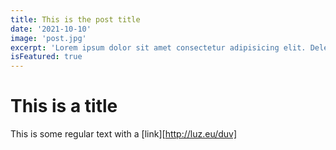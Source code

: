 ```yaml
---
title: This is the post title
date: '2021-10-10'
image: 'post.jpg'
excerpt: 'Lorem ipsum dolor sit amet consectetur adipisicing elit. Delectus deleniti accusamus ipsa ducimus libero, a eaque iure nihil quasi provident dolorum ut, magni voluptate cum! Asperiores amet quod nesciunt porro.'
isFeatured: true
---
```


# This is a title

This is some regular text with a [link][http://luz.eu/duv]
